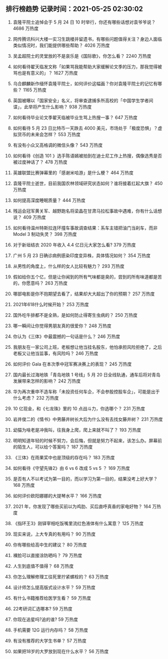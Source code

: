 
## 排行榜趋势 记录时间：2021-05-25 02:30:02
  
  1. 袁隆平院士追悼会于 5 月 24 日 10 时举行，你还有哪些话想对袁爷爷说？ 4686 万热度
    
  2. 网传腾讯科兴大楼一实习生跳楼并留遗书，有哪些问题值得关注？身边人面临类似情况时，我们能提供哪些帮助？ 4026 万热度
    
  3. 吴孟超院士的灵堂放的不是哀乐是《国际歌》，你怎么看？ 2240 万热度
    
  4. 如何看待翟天临发文称「如果骂我能帮助大家缓解论文季的压力，那我觉得被骂也是有意义的」？ 1627 万热度
    
  5. 乌合麒麟新作缅怀袁隆平院士，如何评价这幅画？你对袁隆平院士的记忆有哪些？ 1165 万热度
    
  6. 英国被曝以「国家安全」名义，将审查逮捕多所高校的「中国学生学者间谍」，此举将产生什么影响？ 938 万热度
    
  7. 如何看待毕业论文季翟天临被毕业生骂上热搜一事？ 647 万热度
    
  8. 如何看待 5 月 23 日比特币一天跌去 4000 美元，市场处于「极度恐惧」？虚拟货币的未来会怎样？ 553 万热度
    
  9. 有没有小众又高格调的微信头像？ 543 万热度
    
  10. 如何看待《创造 101 》选手陈语嫣被拍到在迪士尼工作上热搜，偶像选秀是否被过度神话了？ 478 万热度
    
  11. 英雄联盟比赛弹幕里的「感谢米哈游」是什么梗？ 464 万热度
    
  12. 袁隆平院士逝世，目前我国农林领域研究状态如何？谁将接着扛起大旗？ 450 万热度
    
  13. 如何提高深度睡眠质量？ 444 万热度
    
  14. 残运会冠军黄关军、越野跑名将梁晶在甘肃马拉松事故中遇难，你有什么话想说？ 409 万热度
    
  15. 如何看待温州特斯拉连环撞车事故调查结果：系车主错把油门当刹车，而非 Model 3 制动失灵？ 398 万热度
    
  16. 对于新垣结衣 2020 年收入 4.4 亿日元大家怎么看? 379 万热度
    
  17. 广州 5 月 23 日确诊病例感染印度变异株，具体情况如何？ 354 万热度
    
  18. 从男性的角度上，什么样的女人比较有魅力？ 293 万热度
    
  19. 假如给你五个亿，但是让你闻到的所有气味都是臭的，尝到的所有味道都是苦的，你愿意吗？ 263 万热度
    
  20. 哪部电影是你不抱期望去看了，结果却大大超出了你的预期？ 257 万热度
    
  21. 2021年618什么时候开始？ 253 万热度
    
  22. 国外吃牛排都不是全熟，是如何防止得寄生虫病的？ 250 万热度
    
  23. 哪一瞬间让你觉得男朋友真的很爱你？ 248 万热度
    
  24. 你认为《三体》中最震撼的一句话是什么？ 246 万热度
    
  25. 我朋友在一家公司上班，老板想让他当挂名股东，他怕承担风险拒绝了，之后老板又让他当监事，有风险吗？ 246 万热度
    
  26. 如何评价 Gala 在本次季中冠军赛决赛上的表现？ 245 万热度
    
  27. 国内最长过海地铁「青岛地铁 1 号线」5 月 20 日全线轨通，通车后将对青岛发展带来怎样的影响？ 242 万热度
    
  28. 华为再次重申不造车称「未投资任何车企，不会参股控股车企」，可能是出于什么考虑？ 232 万热度
    
  29. 10 亿现金，和《七龙珠》里的 10 点战斗力，你选哪个？ 231 万热度
    
  30. 岩井俊二的《情书》中男藤井树长大后为什么没有去找女藤井树？ 231 万热度
    
  31. 幼猫为啥老是冲我叫，往我身上爬，爬上来就不叫了？ 193 万热度
    
  32. 明明知道年轻的时候不努力，会后悔，但就是努力不起来，该怎么办。屏幕前的陌生人，可以给个答案吗？ 187 万热度
    
  33. 《三体》在雨果奖中也是顶级的存在吗？ 183 万热度
    
  34. 如何看待《守望先锋2》由 6 vs 6 改成 5 vs 5 ？ 169 万热度
    
  35. 是否有人不以考试为第一目的，而以学习为第一目的，结果没考上好大学？ 168 万热度
    
  36. 如何评价欧阳娜娜的大提琴水平？ 166 万热度
    
  37. 2021 年，你发现了哪些买前以为鸡肋、买后直呼真香的家电好物？ 164 万热度
    
  38. 《指环王3》刚铎宰相吃饭嘴里流红色液体有什么寓意？ 125 万热度
    
  39. 现实来说，上大专真的有用吗？ 90 万热度
    
  40. 你有哪些给高中生的建议？ 80 万热度
    
  41. 裸脸可以直接涂防晒吗？ 79 万热度
    
  42. 人生到底值不值得？ 68 万热度
    
  43. 你怎么理解修理工往死里拧紧螺栓的？ 63 万热度
    
  44. 设计师怎么提高版式设计水平？ 59 万热度
    
  45. 有什么书籍推荐给医学生看？ 59 万热度
    
  46. 22考研词汇选哪本? 59 万热度
    
  47. 你现在追星吗?追的谁? 59 万热度
    
  48. 手机需要 12G 运行内存吗？ 58 万热度
    
  49. 有没有推荐的大学生书单？ 57 万热度
    
  50. 如果把18岁的大罗放到现在什么水平？ 56 万热度
    